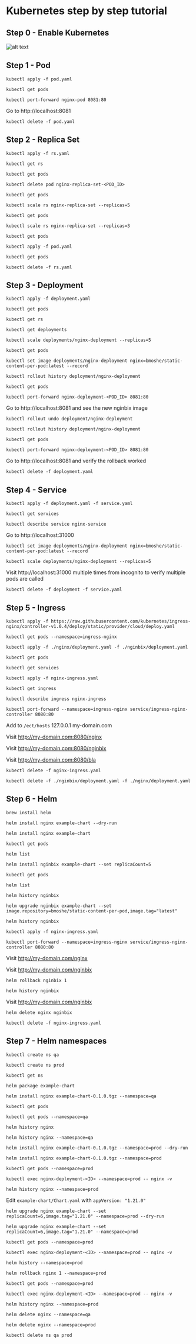 # Kubernetes step by step tutorial

## Step 0 - Enable Kubernetes
![alt text](k8s.png "k8s enabled")

## Step 1 - Pod
```kubectl apply -f pod.yaml```

```kubectl get pods```

```kubectl port-forward nginx-pod 8081:80```

Go to http://localhost:8081

```kubectl delete -f pod.yaml```


## Step 2 - Replica Set

```kubectl apply -f rs.yaml```

```kubectl get rs```

```kubectl get pods```

```kubectl delete pod nginx-replica-set-<POD_ID>```

```kubectl get pods```

```kubectl scale rs nginx-replica-set --replicas=5```

```kubectl get pods```

```kubectl scale rs nginx-replica-set --replicas=3```

```kubectl get pods```

```kubectl apply -f pod.yaml```

```kubectl get pods```

```kubectl delete -f rs.yaml```

## Step 3 - Deployment

```kubectl apply -f deployment.yaml```

```kubectl get pods```

```kubectl get rs```

```kubectl get deployments```

```kubectl scale deployments/nginx-deployment --replicas=5```

```kubectl get pods```

```kubectl set image deployments/nginx-deployment nginx=bmoshe/static-content-per-pod:latest --record```

```kubectl rollout history deployment/nginx-deployment```

```kubectl get pods```

```kubectl port-forward nginx-deployment-<POD_ID> 8081:80```

Go to http://localhost:8081 and see the new nginbix image

```kubectl rollout undo deployment/nginx-deployment```

```kubectl rollout history deployment/nginx-deployment```

```kubectl get pods```

```kubectl port-forward nginx-deployment-<POD_ID> 8081:80```

Go to http://localhost:8081 and verify the rollback worked

```kubectl delete -f deployment.yaml```

## Step 4 - Service

```kubectl apply -f deployment.yaml -f service.yaml```

```kubectl get services```

```kubectl describe service nginx-service```

Go to http://localhost:31000

```kubectl set image deployments/nginx-deployment nginx=bmoshe/static-content-per-pod:latest --record```

```kubectl scale deployments/nginx-deployment --replicas=5```

Visit http://localhost:31000 multiple times from incognito to verify multiple pods are called

```kubectl delete -f deployment -f service.yaml```

## Step 5 - Ingress

```kubectl apply -f https://raw.githubusercontent.com/kubernetes/ingress-nginx/controller-v1.0.4/deploy/static/provider/cloud/deploy.yaml```

```kubectl get pods --namespace=ingress-nginx```

```kubectl apply -f ./nginx/deployment.yaml -f ./nginbix/deployment.yaml```

```kubectl get pods```

```kubectl get services```

```kubectl apply -f nginx-ingress.yaml```

```kubectl get ingress```

```kubectl describe ingress nginx-ingress```

```kubectl port-forward --namespace=ingress-nginx service/ingress-nginx-controller 8080:80```

Add to ```/ect/hosts``` 127.0.0.1 my-domain.com 

Visit http://my-domain.com:8080/nginx

Visit http://my-domain.com:8080/nginbix

Visit http://my-domain.com:8080/bla

```kubectl delete -f nginx-ingress.yaml```

```kubectl delete -f ./nginbix/deployment.yaml -f ./nginx/deployment.yaml```

## Step 6 - Helm

```brew install helm```

```helm install nginx example-chart --dry-run```

```helm install nginx example-chart```

```kubectl get pods```

```helm list```

```helm install nginbix example-chart --set replicaCount=5```

```kubectl get pods```

```helm list```

```helm history nginbix```

```helm upgrade nginbix example-chart --set image.repository=bmoshe/static-content-per-pod,image.tag="latest"```

```helm history nginbix```

```kubectl apply -f nginx-ingress.yaml```

```kubectl port-forward --namespace=ingress-nginx service/ingress-nginx-controller 8080:80```

Visit http://my-domain.com/nginx

Visit http://my-domain.com/nginbix

```helm rollback nginbix 1```

```helm history nginbix```

Visit http://my-domain.com/nginbix

```helm delete nginx nginbix```

```kubectl delete -f nginx-ingress.yaml```

## Step 7 - Helm namespaces

```kubectl create ns qa```

```kubectl create ns prod```

```kubectl get ns```

```helm package example-chart```

```helm install nginx example-chart-0.1.0.tgz --namespace=qa```

```kubectl get pods```

```kubectl get pods --namespace=qa```

```helm history nginx```

```helm history nginx --namespace=qa```

```helm install nginx example-chart-0.1.0.tgz --namespace=prod --dry-run```

```helm install nginx example-chart-0.1.0.tgz --namespace=prod```

```kubectl get pods --namespace=prod```

```kubectl exec nginx-deployment-<ID> --namespace=prod -- nginx -v```

```helm history nginx --namespace=prod```

Edit `example-chart/Chart.yaml` with `appVersion: "1.21.0"`

```helm upgrade nginx example-chart --set replicaCount=6,image.tag="1.21.0" --namespace=prod --dry-run```

```helm upgrade nginx example-chart --set replicaCount=6,image.tag="1.21.0" --namespace=prod```

```kubectl get pods --namespace=prod```

```kubectl exec nginx-deployment-<ID> --namespace=prod -- nginx -v```

```helm history --namespace=prod```

```helm rollback nginx 1 --namespace=prod```

```kubectl get pods --namespace=prod```

```kubectl exec nginx-deployment-<ID> --namespace=prod -- nginx -v```

```helm history nginx --namespace=prod```

```helm delete nginx --namespace=qa```

```helm delete nginx --namespace=prod``` 

```kubectl delete ns qa prod```
